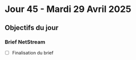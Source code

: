 # Jour 45 - Mardi 29 Avril 2025

## Objectifs du jour

### Brief NetStream

- [ ] Finalisation du brief

